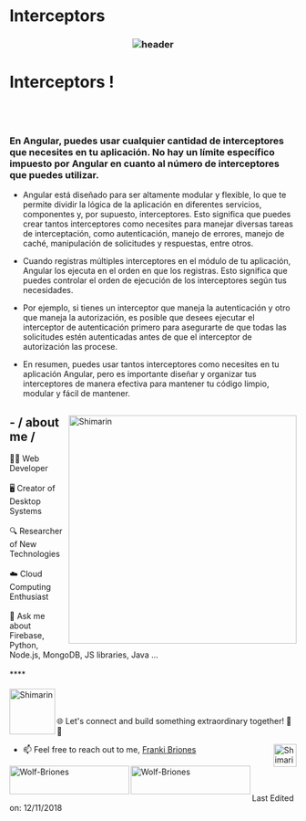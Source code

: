 # Interceptors
<h3 align="center">
  
  ![header](https://miro.medium.com/v2/resize:fit:1200/1*NHF0GkAHrHb5mzNFPQ_01g.gif) 
  
 # Interceptors !

</h3> 
<br></br>

### En Angular, puedes usar cualquier cantidad de interceptores que necesites en tu aplicación. No hay un límite específico impuesto por Angular en cuanto al número de interceptores que puedes utilizar.
- Angular está diseñado para ser altamente modular y flexible, lo que te permite dividir la lógica de la aplicación en diferentes servicios, componentes y, por supuesto, interceptores. Esto significa que puedes crear tantos interceptores como necesites para manejar diversas tareas de interceptación, como autenticación, manejo de errores, manejo de caché, manipulación de solicitudes y respuestas, entre otros.

- Cuando registras múltiples interceptores en el módulo de tu aplicación, Angular los ejecuta en el orden en que los registras. Esto significa que puedes controlar el orden de ejecución de los interceptores según tus necesidades.

- Por ejemplo, si tienes un interceptor que maneja la autenticación y otro que maneja la autorización, es posible que desees ejecutar el interceptor de autenticación primero para asegurarte de que todas las solicitudes estén autenticadas antes de que el interceptor de autorización las procese.
  
- En resumen, puedes usar tantos interceptores como necesites en tu aplicación Angular, pero es importante diseñar y organizar tus interceptores de manera efectiva para mantener tu código limpio, modular y fácil de mantener.

<div>

<img align="right" width="400" alt="Shimarin" src="https://firebasestorage.googleapis.com/v0/b/franki-briones.appspot.com/o/dev%20metod.gif?alt=media&token=a3c328cf-ad9b-49f5-a45d-bb84b79f4fbe"/>

<h2> - / about me /</h2>
👨‍💻 Web Developer
<br></br>
🖥️ Creator of Desktop Systems
<br></br>
🔍 Researcher of New Technologies
<br></br>
☁️ Cloud Computing Enthusiast
<br></br>
💬 Ask me about Firebase, Python, Node.js, MongoDB, JS libraries, Java ...
<br></br>****
<br></br>

<img align="left" width="80" alt="Shimarin" src="https://firebasestorage.googleapis.com/v0/b/franki-briones.appspot.com/o/cubo%20code.gif?alt=media&token=dc699558-7eb1-4c61-9e27-daa45f53464f"/>
 
<br></br>
🌐 Let's connect and build something extraordinary together! 🚀✨

<img align="right" width="40" alt="Shimarin" src="https://us.123rf.com/450wm/sommersby/sommersby1908/sommersby190800173/130588066-usuario-con-corbata-trabajando-en-computadora-port%C3%A1til-ilustraci%C3%B3n-del-concepto-de-persona-con.jpg?ver=6"/>

- 📫 Feel free to reach out to me, 
<a href="https://franki-briones.web.app/">Franki Briones</a>
  </div>
  </div>
 
<p><a href="https://www.buymeacoffee.com/Wolf-Briones"> <img align="left" src="https://cdn.buymeacoffee.com/buttons/v2/default-yellow.png" height="50" width="210" alt="Wolf-Briones" /></a><a href="https://ko-fi.com/Wolf-Briones"> <img align="left" src="https://cdn.ko-fi.com/cdn/kofi3.png?v=3" height="50" width="210" alt="Wolf-Briones" /></a></p><br><br>

Last Edited on: 12/11/2018
